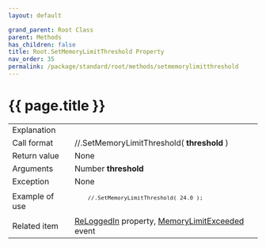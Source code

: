 ```yaml
---
layout: default

grand_parent: Root Class
parent: Methods
has_children: false
title: Root.SetMemoryLimitThreshold Property
nav_order: 35
permalink: /package/standard/root/methods/setmemorylimitthreshold
---
```

# {{ page.title }}

<table>
  <tr>
    <td>Explanation</td>
    <td colspan="2"></td>
  </tr>
  <tr>
    <td>Call format</td>
    <td colspan="2">//.SetMemoryLimitThreshold( <b>threshold</b> )</td>
  </tr>
  <tr>
    <td>Return value</td>
    <td colspan="2">None</td>
  </tr>  
  <tr>
    <td>Arguments</td>
    <td>Number <b>threshold</b></td>
    <td></td>
  </tr>
  <tr>
    <td>Exception</td>
    <td colspan="2">None</td>
  </tr>
  <tr>
    <td>Example of use</td>
    <td colspan="2">
    <code><pre>
    //.SetMemoryLimitThreshold( 24.0 );
    </pre></code></td>
  </tr>
  <tr>
    <td>Related item</td>
    <td colspan="2"><a href="/package/standard/root/properties/ReLoggedIn">ReLoggedIn</a> property, <a href="/package/standard/root/events/MemoryLimitExceeded">MemoryLimitExceeded</a> event</td>
  </tr>
</table>



